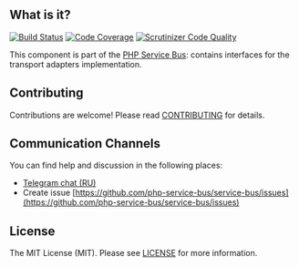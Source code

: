 ## What is it?
[![Build Status](https://travis-ci.org/php-service-bus/transport-common.svg?branch=v4.1)](https://travis-ci.org/php-service-bus/transport-common)
[![Code Coverage](https://scrutinizer-ci.com/g/php-service-bus/transport-common/badges/coverage.png?b=v4.1)](https://scrutinizer-ci.com/g/php-service-bus/transport-common/?branch=v4.1)
[![Scrutinizer Code Quality](https://scrutinizer-ci.com/g/php-service-bus/transport-common/badges/quality-score.png?b=v4.1)](https://scrutinizer-ci.com/g/php-service-bus/transport-common/?branch=v4.1)

This component is part of the [PHP Service Bus](https://github.com/php-service-bus/service-bus): contains interfaces for the transport adapters implementation.

## Contributing
Contributions are welcome! Please read [CONTRIBUTING](CONTRIBUTING.md) for details.

## Communication Channels
You can find help and discussion in the following places:
* [Telegram chat (RU)](https://t.me/php_service_bus)
* Create issue [https://github.com/php-service-bus/service-bus/issues](https://github.com/php-service-bus/service-bus/issues)

## License

The MIT License (MIT). Please see [LICENSE](LICENSE.md) for more information.
